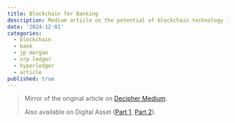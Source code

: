 ```yaml
---
title: Blockchain for Banking
description: Medium article on the potential of blockchain technology in banking.
date: '2024-12-01'
categories:
  - blockchain
  - bank
  - jp morgan
  - xrp ledger
  - hyperledger
  - article
published: true
---
```


> Mirror of the original article on [Decipher Medium](https://medium.com/decipher-media/%EB%AF%B8%EB%9E%98%EC%9D%98-%EC%9D%80%ED%96%89-2%EB%B6%80-de654d11af6a).
>
> Also available on Digital Asset ([Part 1](https://contents.premium.naver.com/digitalasset/digitalassetpro/contents/240214121100999au), [Part 2](https://contents.premium.naver.com/digitalasset/digitalassetpro/contents/240214121250954kk)).
